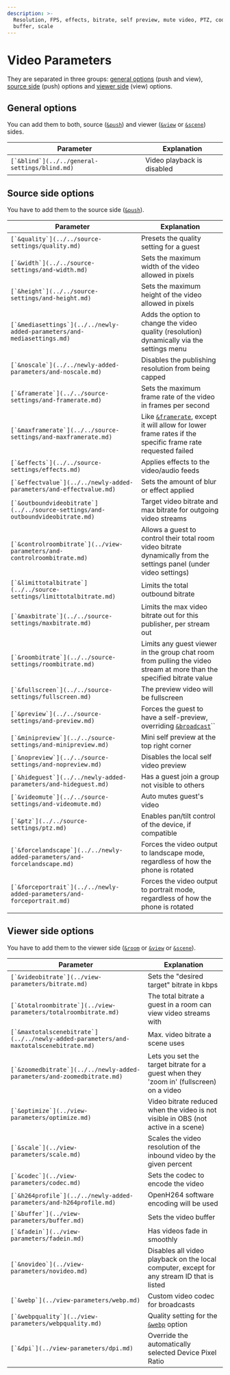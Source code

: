 ```yaml
---
description: >-
  Resolution, FPS, effects, bitrate, self preview, mute video, PTZ, codec,
  buffer, scale
---
```


# Video Parameters

They are separated in three groups: [general options](./#general-options) (push and view), [source side](./#source-side-options) (push) options and [viewer side](./#viewer-side-options) (view) options.

## General options

You can add them to both, source ([`&push`](../../source-settings/push.md)) and viewer ([`&view`](../view-parameters/view.md) or [`&scene`](../view-parameters/scene.md)) sides.

| Parameter                                       | Explanation                |
| ----------------------------------------------- | -------------------------- |
| ``[`&blind`](../../general-settings/blind.md)`` | Video playback is disabled |

## Source side options

You have to add them to the source side ([`&push`](../../source-settings/push.md)).

| Parameter                                                                        | Explanation                                                                                                                                         |
| -------------------------------------------------------------------------------- | --------------------------------------------------------------------------------------------------------------------------------------------------- |
| ``[`&quality`](../../source-settings/quality.md)``                               | Presets the quality setting for a guest                                                                                                             |
| ``[`&width`](../../source-settings/and-width.md)``                               | Sets the maximum width of the video allowed in pixels                                                                                               |
| ``[`&height`](../../source-settings/and-height.md)``                             | Sets the maximum height of the video allowed in pixels                                                                                              |
| ``[`&mediasettings`](../../newly-added-parameters/and-mediasettings.md)``        | Adds the option to change the video quality (resolution) dynamically via the settings menu                                                          |
| ``[`&noscale`](../../newly-added-parameters/and-noscale.md)``                    | Disables the publishing resolution from being capped                                                                                                |
| ``[`&framerate`](../../source-settings/and-framerate.md)``                       | Sets the maximum frame rate of the video in frames per second                                                                                       |
| ``[`&maxframerate`](../../source-settings/and-maxframerate.md)``                 | Like [`&framerate`](../../source-settings/and-framerate.md), except it will allow for lower frame rates if the specific frame rate requested failed |
| ``[`&effects`](../../source-settings/effects.md)``                               | Applies effects to the video/audio feeds                                                                                                            |
| ``[`&effectvalue`](../../newly-added-parameters/and-effectvalue.md)``            | Sets the amount of blur or effect applied                                                                                                           |
| ``[`&outboundvideobitrate`](../../source-settings/and-outboundvideobitrate.md)`` | Target video bitrate and max bitrate for outgoing video streams                                                                                     |
| ``[`&controlroombitrate`](../view-parameters/and-controlroombitrate.md)``        | Allows a guest to control their total room video bitrate dynamically from the settings panel (under video settings)                                 |
| ``[`&limittotalbitrate`](../../source-settings/limittotalbitrate.md)``           | Limits the total outbound bitrate                                                                                                                   |
| ``[`&maxbitrate`](../../source-settings/maxbitrate.md)``                         | Limits the max video bitrate out for this publisher, per stream out                                                                                 |
| ``[`&roombitrate`](../../source-settings/roombitrate.md)``                       | Limits any guest viewer in the group chat room from pulling the video stream at more than the specified bitrate value                               |
| ``[`&fullscreen`](../../source-settings/fullscreen.md)``                         | The preview video will be fullscreen                                                                                                                |
| ``[`&preview`](../../source-settings/and-preview.md)``                           | Forces the guest to have a self-preview, overriding [`&broadcast`](../view-parameters/broadcast.md)``                                               |
| ``[`&minipreview`](../../source-settings/and-minipreview.md)``                   | Mini self preview at the top right corner                                                                                                           |
| ``[`&nopreview`](../../source-settings/and-nopreview.md)``                       | Disables the local self video preview                                                                                                               |
| ``[`&hideguest`](../../newly-added-parameters/and-hideguest.md)``                | Has a guest join a group not visible to others                                                                                                      |
| ``[`&videomute`](../../source-settings/and-videomute.md)``                       | Auto mutes guest's video                                                                                                                            |
| ``[`&ptz`](../../source-settings/ptz.md)``                                       | Enables pan/tilt control of the device, if compatible                                                                                               |
| ``[`&forcelandscape`](../../newly-added-parameters/and-forcelandscape.md)``      | Forces the video output to landscape mode, regardless of how the phone is rotated                                                                   |
| ``[`&forceportrait`](../../newly-added-parameters/and-forceportrait.md)``        | Forces the video output to portrait mode, regardless of how the phone is rotated                                                                    |

## **Viewer side options**

You have to add them to the viewer side ([`&room`](../../general-settings/room.md) or [`&view`](../view-parameters/view.md) or [`&scene`](../view-parameters/scene.md)).

| Parameter                                                                               | Explanation                                                                                |
| --------------------------------------------------------------------------------------- | ------------------------------------------------------------------------------------------ |
| ``[`&videobitrate`](../view-parameters/bitrate.md)``                                    | Sets the "desired target" bitrate in kbps                                                  |
| ``[`&totalroombitrate`](../view-parameters/totalroombitrate.md)``                       | The total bitrate a guest in a room can view video streams with                            |
| ``[`&maxtotalscenebitrate`](../../newly-added-parameters/and-maxtotalscenebitrate.md)`` | Max. video bitrate a scene uses                                                            |
| ``[`&zoomedbitrate`](../../newly-added-parameters/and-zoomedbitrate.md)``               | Lets you set the target bitrate for a guest when they 'zoom in' (fullscreen) on a video    |
| ``[`&optimize`](../view-parameters/optimize.md)``                                       | Video bitrate reduced when the video is not visible in OBS (not active in a scene)         |
| ``[`&scale`](../view-parameters/scale.md)``                                             | Scales the video resolution of the inbound video by the given percent                      |
| ``[`&codec`](../view-parameters/codec.md)``                                             | Sets the codec to encode the video                                                         |
| ``[`&h264profile`](../../newly-added-parameters/and-h264profile.md)``                   | OpenH264 software encoding will be used                                                    |
| ``[`&buffer`](../view-parameters/buffer.md)``                                           | Sets the video buffer                                                                      |
| ``[`&fadein`](../view-parameters/fadein.md)``                                           | Has videos fade in smoothly                                                                |
| ``[`&novideo`](../view-parameters/novideo.md)``                                         | Disables all video playback on the local computer, except for any stream ID that is listed |
| ``[`&webp`](../view-parameters/webp.md)``                                               | Custom video codec for broadcasts                                                          |
| ``[`&webpquality`](../view-parameters/webpquality.md)``                                 | Quality setting for the [`&webp`](../view-parameters/webp.md) option                       |
| ``[`&dpi`](../view-parameters/dpi.md)``                                                 | Override the automatically selected Device Pixel Ratio                                     |
